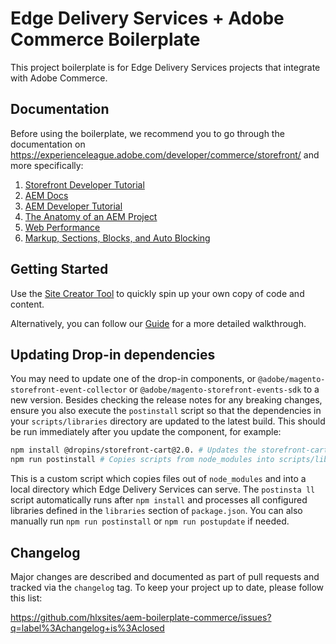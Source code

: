 # Edge Delivery Services + Adobe Commerce Boilerplate

This project boilerplate is for Edge Delivery Services projects that integrate with Adobe Commerce.

## Documentation

Before using the boilerplate, we recommend you to go through the documentation on <https://experienceleague.adobe.com/developer/commerce/storefront/> and more specifically:

1. [Storefront Developer Tutorial](https://experienceleague.adobe.com/developer/commerce/storefront/get-started/)
1. [AEM Docs](https://www.aem.live/docs/)
1. [AEM Developer Tutorial](https://www.aem.live/developer/tutorial)
1. [The Anatomy of an AEM Project](https://www.aem.live/developer/anatomy-of-a-project)
1. [Web Performance](https://www.aem.live/developer/keeping-it-100)
1. [Markup, Sections, Blocks, and Auto Blocking](https://www.aem.live/developer/markup-sections-blocks)

## Getting Started

Use the [Site Creator Tool](https://da.live/app/adobe-commerce/storefront-tools/tools/site-creator/site-creator) to quickly spin up your own copy of code and content.

Alternatively, you can follow our [Guide](https://experienceleague.adobe.com/developer/commerce/storefront/get-started/) for a more detailed walkthrough.

## Updating Drop-in dependencies

You may need to update one of the drop-in components, or `@adobe/magento-storefront-event-collector` or `@adobe/magento-storefront-events-sdk` to a new version. Besides checking the release notes for any breaking changes, ensure you also execute the `postinstall` script so that the dependencies in your `scripts/libraries` directory are updated to the latest build. This should be run immediately after you update the component, for example:

```bash
npm install @dropins/storefront-cart@2.0. # Updates the storefront-cart dependency in node_modules/
npm run postinstall # Copies scripts from node_modules into scripts/libraries/dropins
```

This is a custom script which copies files out of `node_modules` and into a local directory which Edge Delivery Services can serve. The `postinsta ll` script automatically runs after `npm install` and processes all configured libraries defined in the `libraries` section of `package.json`. You can also manually run `npm run postinstall` or `npm run postupdate` if needed.

## Changelog

Major changes are described and documented as part of pull requests and tracked via the `changelog` tag. To keep your project up to date, please follow this list:

<https://github.com/hlxsites/aem-boilerplate-commerce/issues?q=label%3Achangelog+is%3Aclosed>
